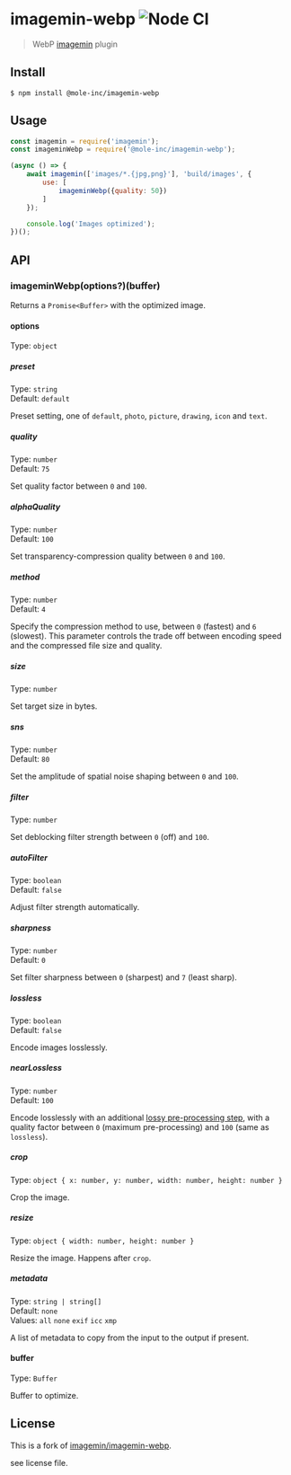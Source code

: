 # imagemin-webp ![Node CI](https://github.com/mole-inc/imagemin-webp/workflows/Node%20CI/badge.svg)

> WebP [imagemin](https://github.com/mole-inc/imagemin) plugin


## Install

```
$ npm install @mole-inc/imagemin-webp
```


## Usage

```js
const imagemin = require('imagemin');
const imageminWebp = require('@mole-inc/imagemin-webp');

(async () => {
	await imagemin(['images/*.{jpg,png}'], 'build/images', {
		use: [
			imageminWebp({quality: 50})
		]
	});

	console.log('Images optimized');
})();
```


## API

### imageminWebp(options?)(buffer)

Returns a `Promise<Buffer>` with the optimized image.

#### options

Type: `object`

##### preset

Type: `string`<br>
Default: `default`

Preset setting, one of `default`, `photo`, `picture`, `drawing`, `icon` and `text`.

##### quality

Type: `number`<br>
Default: `75`

Set quality factor between `0` and `100`.

##### alphaQuality

Type: `number`<br>
Default: `100`

Set transparency-compression quality between `0` and `100`.

##### method

Type: `number`<br>
Default: `4`

Specify the compression method to use, between `0` (fastest) and `6` (slowest). This parameter controls the trade off between encoding speed and the compressed file size and quality.

##### size

Type: `number`<br>

Set target size in bytes.

##### sns

Type: `number`<br>
Default: `80`

Set the amplitude of spatial noise shaping between `0` and `100`.

##### filter

Type: `number`<br>

Set deblocking filter strength between `0` (off) and `100`.

##### autoFilter

Type: `boolean`<br>
Default: `false`<br>

Adjust filter strength automatically.

##### sharpness

Type: `number`<br>
Default: `0`

Set filter sharpness between `0` (sharpest) and `7` (least sharp).

##### lossless

Type: `boolean`<br>
Default: `false`

Encode images losslessly.

##### nearLossless

Type: `number`<br>
Default: `100`

Encode losslessly with an additional [lossy pre-processing step](https://groups.google.com/a/webmproject.org/forum/#!msg/webp-discuss/0GmxDmlexek/3ggyYsaYdFEJ), with a quality factor between `0` (maximum pre-processing) and `100` (same as `lossless`).

##### crop

Type: `object { x: number, y: number, width: number, height: number }`

Crop the image.

##### resize

Type: `object { width: number, height: number }`

Resize the image. Happens after `crop`.

##### metadata

Type: `string | string[]`<br>
Default: `none`<br>
Values: `all` `none` `exif` `icc` `xmp`

A list of metadata to copy from the input to the output if present.

#### buffer

Type: `Buffer`

Buffer to optimize.


## License

This is a fork of [imagemin/imagemin-webp](https://github.com/imagemin/imagemin-webp).

see license file.
